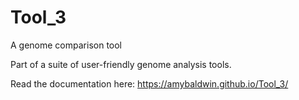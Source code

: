# Tool_3
A genome comparison tool


Part of a suite of user-friendly genome analysis tools. 

Read the documentation here: https://amybaldwin.github.io/Tool_3/
